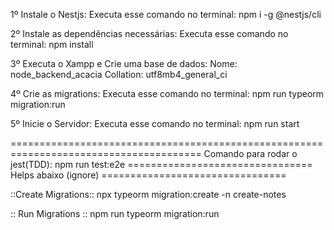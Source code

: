 1º Instale o Nestjs:
  Executa esse comando no terminal: npm i -g @nestjs/cli


2º Instale as dependências necessárias:
  Executa esse comando no terminal: npm install


3º Executa o Xampp e Crie uma base de dados:
  Nome: node_backend_acacia
  Collation: utf8mb4_general_ci

  
4º Crie as migrations:
  Executa esse comando no terminal: npm run typeorm migration:run

  
5º Inicie o Servidor:
  Executa esse comando no terminal: npm run start

=======================================================================================
Comando para rodar o jest(TDD): npm run test:e2e
================================ Helps abaixo (ignore) ================================

::Create Migrations::
npx typeorm migration:create -n create-notes

:: Run Migrations ::
npm run typeorm migration:run
